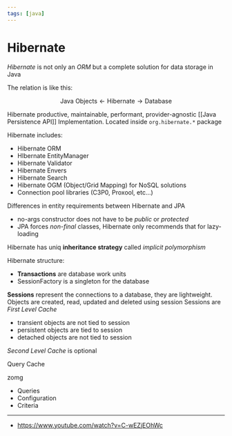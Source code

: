 ```yaml
---
tags: [java]
---
```


# Hibernate

*Hibernate* is not only an *ORM* but a complete solution for data storage in Java

The relation is like this:

$$
\text{Java Objects} \gets \text{Hibernate} \to \text{Database}
$$


Hibernate productive, maintainable, performant, provider-agnostic [[Java Persistence API]] Implementation. Located inside `org.hibernate.*` package

Hibernate includes:

- Hibernate ORM
- HIbernate EntityManager
- Hibernate Validator
- Hibernate Envers
- Hibernate Search
- Hibernate OGM (Object/Grid Mapping) for NoSQL solutions
- Connection pool libraries (C3P0, Proxool, etc...)

Differences in entity requirements between Hibernate and JPA

- no-args constructor does not have to be *public* or *protected*
- JPA forces *non-final* classes, Hibernate only recommends that for lazy-loading

Hibernate has uniq **inheritance strategy** called *implicit polymorphism*


Hibernate structure:

- **Transactions** are database work units
- SessionFactory is a singleton for the database


**Sessions** represent the connections to a database, they are lightweight. Objects are created, read, updated and deleted using session
Sessions are *First Level Cache*

- transient objects are not tied to session
- persistent objects are tied to session
- detached objects are not tied to session


*Second Level Cache* is optional


Query Cache


zomg

- Queries 
- Configuration
- Criteria

---

- https://www.youtube.com/watch?v=C-wEZjEOhWc